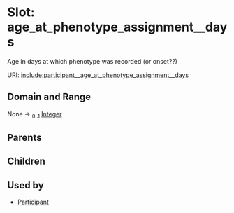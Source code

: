 
# Slot: age_at_phenotype_assignment__days


Age in days at which phenotype was recorded (or onset??)

URI: [include:participant__age_at_phenotype_assignment__days](https://w3id.org/include/participant__age_at_phenotype_assignment__days)


## Domain and Range

None &#8594;  <sub>0..1</sub> [Integer](types/Integer.md)

## Parents


## Children


## Used by

 * [Participant](Participant.md)
